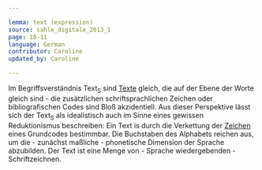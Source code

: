 ```yaml
---

lemma: text (expression)
source: sahle_digitale_2013_1
page: 10-11
language: German
contributor: Caroline
updated_by: Caroline

---
```


Im Begriffsverständnis Text<sub>S</sub> sind [Texte](text.html) gleich, die auf der Ebene der Worte gleich sind - die zusätzlichen schriftsprachlichen Zeichen oder bibliografischen Codes sind Bloß akzidentiell. Aus dieser Perspektive lässt sich der Text<sub>S</sub> als idealistisch auch im Sinne eines gewissen Reduktionismus beschreiben: Ein Text is durch die Verkettung der [Zeichen](textSign) eines Grundcodes bestimmbar. Die Buchstaben des Alphabets reichen aus, um die - zunächst maßliche - phonetische Dimension der Sprache abzubilden. Der Text ist eine Menge von - Sprache wiedergebenden - Schriftzeichnen.
